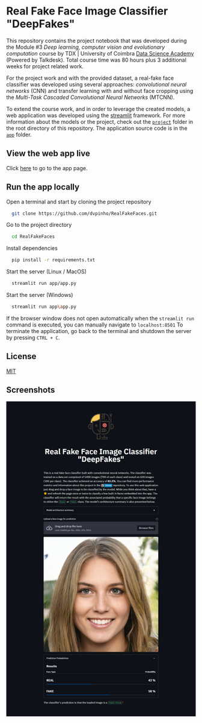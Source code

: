 
# Real Fake Face Image Classifier "DeepFakes"

This repository contains the project notebook that was developed during the Module #3 *Deep learning, computer vision and evolutionary computation* course by TDX | University of Coimbra [Data Science Academy](https://www.talkdesk.com/tdx/data-science-academy) (Powered by Talkdesk). Total course time was 80 hours plus 3 additional weeks for project related work.

For the project work and with the provided dataset, a real-fake face classifier was developed using several approaches: *convolutional neural networks* (CNN) and transfer learning with and without face cropping using the *Multi-Task Cascaded Convolutional Neural Networks* (MTCNN).

To extend the course work, and in order to leverage the created models, a web application was developed using the [streamlit](https://streamlit.io/) framework. For more information about the models or the project, check out the [```project```](https://github.com/dvpinho/RealFakeFaces/tree/main/project) folder in the root directory of this repository. The application source code is in the [```app```](https://github.com/dvpinho/RealFakeFaces/tree/main/app) folder.

## View the web app live
Click [here](https://realfakefaceclassification.herokuapp.com/) to go to the app page.


## Run the app locally

Open a terminal and start by cloning the project repository

```bash
  git clone https://github.com/dvpinho/RealFakeFaces.git
```

Go to the project directory

```bash
  cd RealFakeFaces
```

Install dependencies

```bash
  pip install -r requirements.txt
```

Start the server (Linux / MacOS)

```bash
  streamlit run app/app.py
```

Start the server (Windows)

```bash
  streamlit run app\app.py
```

If the browser window does not open automatically when the ```streamlit run``` command is executed, you can manually navigate to ```localhost:8501```
To terminate the application, go back to the terminal and shutdown the server by pressing ```CTRL + C```.
## License

[MIT](https://choosealicense.com/licenses/mit/)


## Screenshots

![app_screenshot](https://github.com/dvpinho/RealFakeFaces/blob/main/screenshots/app_screenshot.png)
